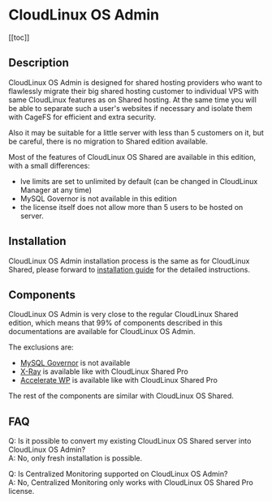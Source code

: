 # CloudLinux OS Admin

[[toc]]

## Description

CloudLinux OS Admin is designed for shared hosting providers who want to flawlessly migrate their 
big shared hosting customer to individual VPS with same CloudLinux features as on Shared hosting. 
At the same time you will be able to separate such a user's websites if necessary and isolate them 
with CageFS for efficient and extra security.

Also it may be suitable for a little server with less than 5 customers on it, but be careful, 
there is no migration to Shared edition available.

Most of the features of CloudLinux OS Shared are available in this edition, with a small differences:

- lve limits are set to unlimited by default (can be changed in CloudLinux Manager at any time)
- MySQL Governor is not available in this edition
- the license itself does not allow more than 5 users to be hosted on server.


## Installation

CloudLinux OS Admin installation process is the same as for CloudLinux Shared, 
please forward to [installation guide](/cloudlinux_installation) for the detailed instructions.


## Components

CloudLinux OS Admin is very close to the regular CloudLinux Shared edition, which means that 
99% of components described in this documentations are available for CloudLinux OS Admin.

The exclusions are:

 - [MySQL Governor](/control_panel_integration/#mysql-governor) is not available 
 - [X-Ray](./cloudlinux-os-plus/#x-ray) is available like with CloudLinux Shared Pro
 - [Accelerate WP](./cloudlinux-os-plus/#acceleratewp) is available like with CloudLinux Shared Pro

The rest of the components are similar with CloudLinux OS Shared.


## FAQ

Q: Is it possible to convert my existing CloudLinux OS Shared server into CloudLinux OS Admin?<br>
A: No, only fresh installation is possible.

Q: Is Centralized Monitoring supported on CloudLinux OS Admin?<br>
A: No, Centralized Monitoring only works with CloudLinux OS Shared Pro license.
